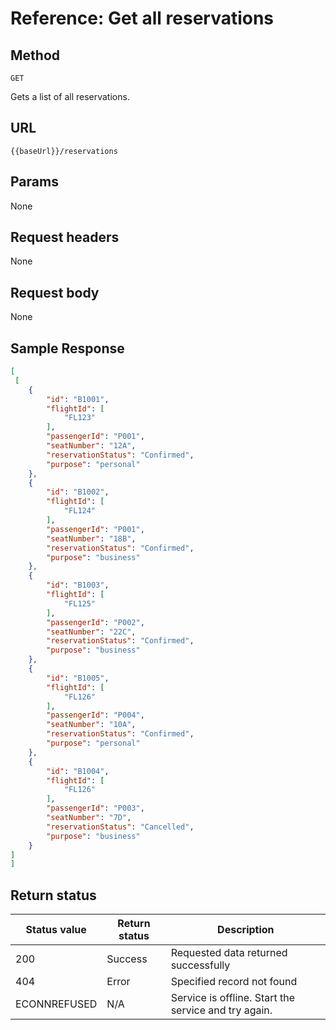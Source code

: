 # Reference: Get all reservations

## Method

```
GET
```

Gets a list of all reservations.

## URL

```
{{baseUrl}}/reservations
```


## Params

None

## Request headers

None

## Request body

None

## Sample Response

``` json
[
 [
    {
        "id": "B1001",
        "flightId": [
            "FL123"
        ],
        "passengerId": "P001",
        "seatNumber": "12A",
        "reservationStatus": "Confirmed",
        "purpose": "personal"
    },
    {
        "id": "B1002",
        "flightId": [
            "FL124"
        ],
        "passengerId": "P001",
        "seatNumber": "18B",
        "reservationStatus": "Confirmed",
        "purpose": "business"
    },
    {
        "id": "B1003",
        "flightId": [
            "FL125"
        ],
        "passengerId": "P002",
        "seatNumber": "22C",
        "reservationStatus": "Confirmed",
        "purpose": "business"
    },
    {
        "id": "B1005",
        "flightId": [
            "FL126"
        ],
        "passengerId": "P004",
        "seatNumber": "10A",
        "reservationStatus": "Confirmed",
        "purpose": "personal"
    },
    {
        "id": "B1004",
        "flightId": [
            "FL126"
        ],
        "passengerId": "P003",
        "seatNumber": "7D",
        "reservationStatus": "Cancelled",
        "purpose": "business"
    }
]  
]
```

## Return status

| Status value | Return status | Description |
| ------------- | ----------- | ----------- |
| 200 | Success | Requested data returned successfully |
| 404 | Error | Specified record not found |
| ECONNREFUSED | N/A | Service is offline. Start the service and try again. |